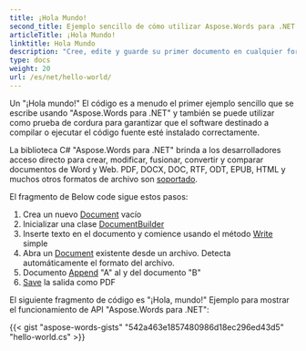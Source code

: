 ```yaml
---
title: ¡Hola Mundo!
second_title: Ejemplo sencillo de cómo utilizar Aspose.Words para .NET
articleTitle: ¡Hola Mundo!
linktitle: Hola Mundo
description: "Cree, edite y guarde su primer documento en cualquier formato compatible utilizando Aspose.Words para .NET para experimentar su simplicidad y potencia en C#."
type: docs
weight: 20
url: /es/net/hello-world/
---
```


Un "¡Hola mundo!" El código es a menudo el primer ejemplo sencillo que se escribe usando "Aspose.Words para .NET" y también se puede utilizar como prueba de cordura para garantizar que el software destinado a compilar o ejecutar el código fuente esté instalado correctamente.

La biblioteca C# "Aspose.Words para .NET" brinda a los desarrolladores acceso directo para crear, modificar, fusionar, convertir y comparar documentos de Word y Web. PDF, DOCX, DOC, RTF, ODT, EPUB, HTML y muchos otros formatos de archivo son [soportado](/words/net/supported-document-formats/).

El fragmento de Below code sigue estos pasos:

1. Crea un nuevo [Document](https://reference.aspose.com/words/es/net/aspose.words/document) vacío
1. Inicializar una clase [DocumentBuilder](https://reference.aspose.com/words/es/net/aspose.words/documentbuilder/)
1. Inserte texto en el documento y comience usando el método [Write](https://reference.aspose.com/words/es/net/aspose.words/documentbuilder/write/) simple
1. Abra un [Document](https://reference.aspose.com/words/es/net/aspose.words/document/document/) existente desde un archivo. Detecta automáticamente el formato del archivo.
1. Documento [Append](https://reference.aspose.com/words/es/net/aspose.words/document/appenddocument/) "A" al y del documento "B"
1. [Save](https://reference.aspose.com/words/es/net/aspose.words/document/save/) la salida como PDF

El siguiente fragmento de código es "¡Hola, mundo!" Ejemplo para mostrar el funcionamiento de API "Aspose.Words para .NET":

{{< gist "aspose-words-gists" "542a463e1857480986d18ec296ed43d5" "hello-world.cs" >}}
